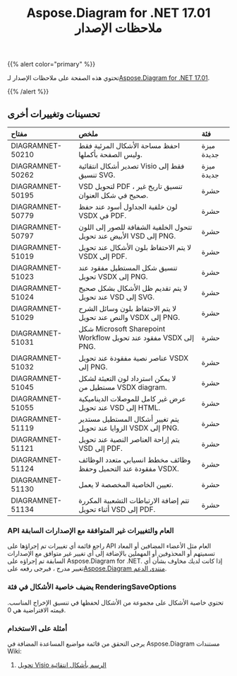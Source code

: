 ﻿---
title: Aspose.Diagram for .NET 17.01 ملاحظات الإصدار
type: docs
weight: 120
url: /ar/net/aspose-diagram-for-net-17-01-release-notes/
---
{{% alert color="primary" %}} 

تحتوي هذه الصفحة على ملاحظات الإصدار لـ[Aspose.Diagram for .NET 17.01](https://www.nuget.org/packages/Aspose.Diagram/17.1.0).

{{% /alert %}} 
## **تحسينات وتغييرات أخرى**

|**مفتاح**|**ملخص**|**فئة**|
|:- |:- |:- |
|DIAGRAMNET-50210|احفظ مساحة الأشكال المرئية فقط وليس الصفحة بأكملها.|ميزة جديدة|
|DIAGRAMNET-50262|تصدير أشكال انتقائية Visio فقط إلى تنسيق SVG.|ميزة جديدة|
|DIAGRAMNET-50195|VSD لتحويل PDF ، تنسيق تاريخ غير صحيح في شكل العنوان.|حشرة|
|DIAGRAMNET-50779|لون خلفية الجداول أسود عند حفظ VSDX في PDF.|حشرة|
|DIAGRAMNET-50797|تتحول الخلفية الشفافة للصور إلى اللون الأبيض عند تحويل VSD إلى PNG.|حشرة|
|DIAGRAMNET-51019|لا يتم الاحتفاظ بلون الأشكال عند تحويل VSDX إلى PDF.|حشرة|
|DIAGRAMNET-51023|تنسيق شكل المستطيل مفقود عند تحويل VSDX إلى PNG.|حشرة|
|DIAGRAMNET-51024|لا يتم تقديم ظل الأشكال بشكل صحيح عند تحويل VSD إلى SVG.|حشرة|
|DIAGRAMNET-51029|لا يتم الاحتفاظ بلون وسائل الشرح والنص عند تحويل VSDX إلى PNG.|حشرة|
|DIAGRAMNET-51031|شكل Microsoft Sharepoint Workflow مفقود عند تحويل VSDX إلى PNG.|حشرة|
|DIAGRAMNET-51032|عناصر نصية مفقودة عند تحويل VSDX إلى PNG.|حشرة|
|DIAGRAMNET-51045|لا يمكن استرداد لون التعبئة لشكل مستطيل من VSDX diagram.|حشرة|
|DIAGRAMNET-51055|عرض غير كامل للموصلات الديناميكية عند تحويل VSD إلى HTML.|حشرة|
|DIAGRAMNET-51119|يتم تغيير أشكال المستطيل مستدير الزوايا عند تحويل VSDX إلى PNG.|حشرة|
|DIAGRAMNET-51121|يتم إزاحة العناصر النصية عند تحويل VSD إلى PDF.|حشرة|
|DIAGRAMNET-51124|وظائف مخطط انسيابي متعدد الوظائف مفقودة عند التحميل وحفظ VSDX.|حشرة|
|DIAGRAMNET-51130|تعيين الخاصية المخصصة لا يعمل.|حشرة|
|DIAGRAMNET-51134|تتم إضافة الارتباطات التشعبية المكررة أثناء تحويل VSD إلى PDF.|حشرة|
### **API العام والتغييرات غير المتوافقة مع الإصدارات السابقة**
راجع قائمة أي تغييرات تم إجراؤها على API العام مثل الأعضاء المضافين أو المعاد تسميتهم أو المحذوفين أو المهملين بالإضافة إلى أي تغيير غير متوافق مع الإصدارات السابقة تم إجراؤه على Aspose.Diagram for .NET. إذا كانت لديك مخاوف بشأن أي تغيير مدرج ، فيرجى رفعه على[Aspose.Diagram منتدى الدعم](https://forum.aspose.com/c/diagram/17).
### **يضيف خاصية الأشكال في فئة RenderingSaveOptions**
تحتوي خاصية الأشكال على مجموعة من الأشكال لحفظها في تنسيق الإخراج المناسب. قيمته الافتراضية هي 0.
### **أمثلة على الاستخدام**
يرجى التحقق من قائمة مواضيع المساعدة المضافة في Aspose.Diagram مستندات Wiki:

1. [تحويل Visio الرسم بأشكال انتقائية](https://docs.aspose.com/diagram/net/convert-visio-to-pdf/)

